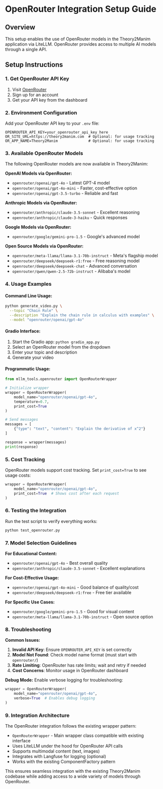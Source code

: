 # OpenRouter Integration Setup Guide

## Overview
This setup enables the use of OpenRouter models in the Theory2Manim application via LiteLLM. OpenRouter provides access to multiple AI models through a single API.

## Setup Instructions

### 1. Get OpenRouter API Key
1. Visit [OpenRouter](https://openrouter.ai/)
2. Sign up for an account
3. Get your API key from the dashboard

### 2. Environment Configuration
Add your OpenRouter API key to your `.env` file:

```env
OPENROUTER_API_KEY=your_openrouter_api_key_here
OR_SITE_URL=https://theory2manim.com  # Optional: for usage tracking
OR_APP_NAME=Theory2Manim              # Optional: for usage tracking
```

### 3. Available OpenRouter Models
The following OpenRouter models are now available in Theory2Manim:

**OpenAI Models via OpenRouter:**
- `openrouter/openai/gpt-4o` - Latest GPT-4 model
- `openrouter/openai/gpt-4o-mini` - Faster, cost-effective option
- `openrouter/openai/gpt-3.5-turbo` - Reliable and fast

**Anthropic Models via OpenRouter:**
- `openrouter/anthropic/claude-3.5-sonnet` - Excellent reasoning
- `openrouter/anthropic/claude-3-haiku` - Quick responses

**Google Models via OpenRouter:**
- `openrouter/google/gemini-pro-1.5` - Google's advanced model

**Open Source Models via OpenRouter:**
- `openrouter/meta-llama/llama-3.1-70b-instruct` - Meta's flagship model
- `openrouter/deepseek/deepseek-r1:free` - Free reasoning model
- `openrouter/deepseek/deepseek-chat` - Advanced conversation
- `openrouter/qwen/qwen-2.5-72b-instruct` - Alibaba's model

### 4. Usage Examples

#### Command Line Usage:
```bash
python generate_video.py \
  --topic "Chain Rule" \
  --description "Explain the chain rule in calculus with examples" \
  --model "openrouter/openai/gpt-4o"
```

#### Gradio Interface:
1. Start the Gradio app: `python gradio_app.py`
2. Select an OpenRouter model from the dropdown
3. Enter your topic and description
4. Generate your video

#### Programmatic Usage:
```python
from mllm_tools.openrouter import OpenRouterWrapper

# Initialize wrapper
wrapper = OpenRouterWrapper(
    model_name="openrouter/openai/gpt-4o",
    temperature=0.7,
    print_cost=True
)

# Send messages
messages = [
    {"type": "text", "content": "Explain the derivative of x^2"}
]

response = wrapper(messages)
print(response)
```

### 5. Cost Tracking
OpenRouter models support cost tracking. Set `print_cost=True` to see usage costs:

```python
wrapper = OpenRouterWrapper(
    model_name="openrouter/openai/gpt-4o",
    print_cost=True  # Shows cost after each request
)
```

### 6. Testing the Integration
Run the test script to verify everything works:

```bash
python test_openrouter.py
```

### 7. Model Selection Guidelines

**For Educational Content:**
- `openrouter/openai/gpt-4o` - Best overall quality
- `openrouter/anthropic/claude-3.5-sonnet` - Excellent explanations

**For Cost-Effective Usage:**
- `openrouter/openai/gpt-4o-mini` - Good balance of quality/cost
- `openrouter/deepseek/deepseek-r1:free` - Free tier available

**For Specific Use Cases:**
- `openrouter/google/gemini-pro-1.5` - Good for visual content
- `openrouter/meta-llama/llama-3.1-70b-instruct` - Open source option

### 8. Troubleshooting

**Common Issues:**
1. **Invalid API Key**: Ensure `OPENROUTER_API_KEY` is set correctly
2. **Model Not Found**: Check model name format (must start with `openrouter/`)
3. **Rate Limiting**: OpenRouter has rate limits; wait and retry if needed
4. **Cost Concerns**: Monitor usage in OpenRouter dashboard

**Debug Mode:**
Enable verbose logging for troubleshooting:
```python
wrapper = OpenRouterWrapper(
    model_name="openrouter/openai/gpt-4o",
    verbose=True  # Enables debug logging
)
```

### 9. Integration Architecture

The OpenRouter integration follows the existing wrapper pattern:
- `OpenRouterWrapper` - Main wrapper class compatible with existing interface
- Uses LiteLLM under the hood for OpenRouter API calls
- Supports multimodal content (text, images)
- Integrates with Langfuse for logging (optional)
- Works with the existing ComponentFactory pattern

This ensures seamless integration with the existing Theory2Manim codebase while adding access to a wide variety of models through OpenRouter.
